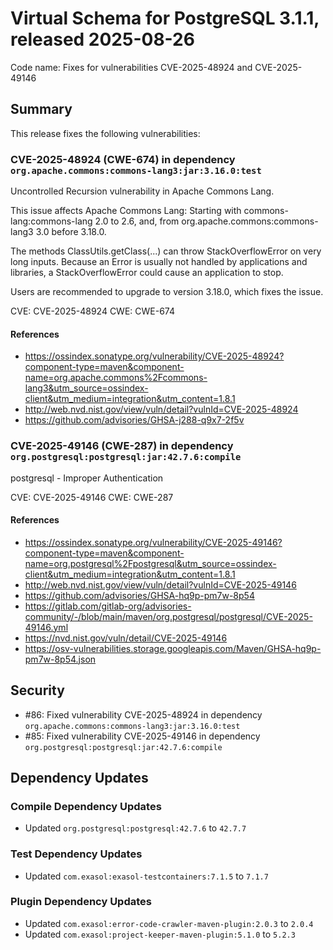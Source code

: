 # Virtual Schema for PostgreSQL 3.1.1, released 2025-08-26

Code name: Fixes for vulnerabilities CVE-2025-48924 and CVE-2025-49146

## Summary

This release fixes the following vulnerabilities:

### CVE-2025-48924 (CWE-674) in dependency `org.apache.commons:commons-lang3:jar:3.16.0:test`

Uncontrolled Recursion vulnerability in Apache Commons Lang.

This issue affects Apache Commons Lang: Starting with commons-lang:commons-lang 2.0 to 2.6, and, from org.apache.commons:commons-lang3 3.0 before 3.18.0.

The methods ClassUtils.getClass(...) can throw StackOverflowError on very long inputs. Because an Error is usually not handled by applications and libraries, a 
StackOverflowError could cause an application to stop.

Users are recommended to upgrade to version 3.18.0, which fixes the issue.

CVE: CVE-2025-48924
CWE: CWE-674

#### References

- https://ossindex.sonatype.org/vulnerability/CVE-2025-48924?component-type=maven&component-name=org.apache.commons%2Fcommons-lang3&utm_source=ossindex-client&utm_medium=integration&utm_content=1.8.1
- http://web.nvd.nist.gov/view/vuln/detail?vulnId=CVE-2025-48924
- https://github.com/advisories/GHSA-j288-q9x7-2f5v

### CVE-2025-49146 (CWE-287) in dependency `org.postgresql:postgresql:jar:42.7.6:compile`

postgresql - Improper Authentication

CVE: CVE-2025-49146
CWE: CWE-287

#### References

- https://ossindex.sonatype.org/vulnerability/CVE-2025-49146?component-type=maven&component-name=org.postgresql%2Fpostgresql&utm_source=ossindex-client&utm_medium=integration&utm_content=1.8.1
- http://web.nvd.nist.gov/view/vuln/detail?vulnId=CVE-2025-49146
- https://github.com/advisories/GHSA-hq9p-pm7w-8p54
- https://gitlab.com/gitlab-org/advisories-community/-/blob/main/maven/org.postgresql/postgresql/CVE-2025-49146.yml
- https://nvd.nist.gov/vuln/detail/CVE-2025-49146
- https://osv-vulnerabilities.storage.googleapis.com/Maven/GHSA-hq9p-pm7w-8p54.json

## Security

* #86: Fixed vulnerability CVE-2025-48924 in dependency `org.apache.commons:commons-lang3:jar:3.16.0:test`
* #85: Fixed vulnerability CVE-2025-49146 in dependency `org.postgresql:postgresql:jar:42.7.6:compile`

## Dependency Updates

### Compile Dependency Updates

* Updated `org.postgresql:postgresql:42.7.6` to `42.7.7`

### Test Dependency Updates

* Updated `com.exasol:exasol-testcontainers:7.1.5` to `7.1.7`

### Plugin Dependency Updates

* Updated `com.exasol:error-code-crawler-maven-plugin:2.0.3` to `2.0.4`
* Updated `com.exasol:project-keeper-maven-plugin:5.1.0` to `5.2.3`
